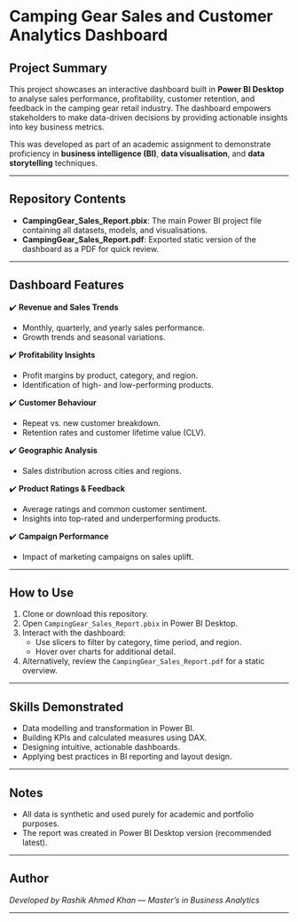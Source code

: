 # Camping Gear Sales and Customer Analytics Dashboard

## Project Summary
This project showcases an interactive dashboard built in **Power BI Desktop** to analyse sales performance, profitability, customer retention, and feedback in the camping gear retail industry. The dashboard empowers stakeholders to make data-driven decisions by providing actionable insights into key business metrics.

This was developed as part of an academic assignment to demonstrate proficiency in **business intelligence (BI)**, **data visualisation**, and **data storytelling** techniques.

---

## Repository Contents
- **CampingGear_Sales_Report.pbix**: The main Power BI project file containing all datasets, models, and visualisations.
- **CampingGear_Sales_Report.pdf**: Exported static version of the dashboard as a PDF for quick review.

---

## Dashboard Features
✔️ **Revenue and Sales Trends**
- Monthly, quarterly, and yearly sales performance.
- Growth trends and seasonal variations.

✔️ **Profitability Insights**
- Profit margins by product, category, and region.
- Identification of high- and low-performing products.

✔️ **Customer Behaviour**
- Repeat vs. new customer breakdown.
- Retention rates and customer lifetime value (CLV).

✔️ **Geographic Analysis**
- Sales distribution across cities and regions.

✔️ **Product Ratings & Feedback**
- Average ratings and common customer sentiment.
- Insights into top-rated and underperforming products.

✔️ **Campaign Performance**
- Impact of marketing campaigns on sales uplift.

---

## How to Use
1. Clone or download this repository.
2. Open `CampingGear_Sales_Report.pbix` in Power BI Desktop.
3. Interact with the dashboard:
   - Use slicers to filter by category, time period, and region.
   - Hover over charts for additional detail.
4. Alternatively, review the `CampingGear_Sales_Report.pdf` for a static overview.

---

## Skills Demonstrated
- Data modelling and transformation in Power BI.
- Building KPIs and calculated measures using DAX.
- Designing intuitive, actionable dashboards.
- Applying best practices in BI reporting and layout design.

---

## Notes
- All data is synthetic and used purely for academic and portfolio purposes.
- The report was created in Power BI Desktop version (recommended latest).

---

## Author
*Developed by Rashik Ahmed Khan — Master’s in Business Analytics*

---


